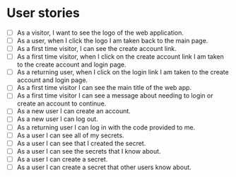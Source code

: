 # User stories

* [ ] As a visitor, I want to see the logo of the web application.
* [ ] As a user, when I click the logo I am taken back to the main page.
* [ ] As a first time visitor, I can see the create account link.
* [ ] As a first time visitor, when I click on the create account link I am  taken to the create account and login page.
* [ ] As a returning user, when I click on the login link I am taken to the create account and login page.
* [ ] As a first time visitor I can see the main title of the web app.
* [ ] As a first time visitor I can see a message about needing to login or create an account to continue.
* [ ] As a new user I can create an account.
* [ ] As a new user I can log out.
* [ ] As a returning user I can log in with the code provided to me.
* [ ] As a user I can see all of my secrets.
* [ ] As a user I can see that I created the secret.
* [ ] As a user I can see the secrets that I know about.
* [ ] As a user I can create a secret.
* [ ] As a user I can create a secret that other users know about.

